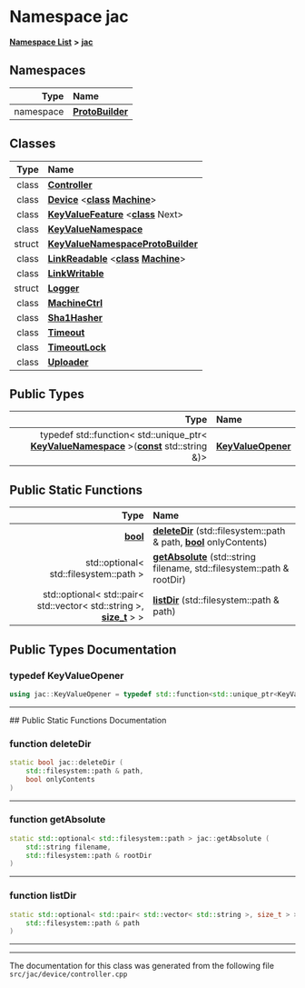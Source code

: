 

# Namespace jac



[**Namespace List**](namespaces.md) **>** [**jac**](namespacejac.md)


















## Namespaces

| Type | Name |
| ---: | :--- |
| namespace | [**ProtoBuilder**](namespacejac_1_1ProtoBuilder.md) <br> |


## Classes

| Type | Name |
| ---: | :--- |
| class | [**Controller**](classjac_1_1Controller.md) <br> |
| class | [**Device**](classjac_1_1Device.md) &lt;[**class**](classjac_1_1Device.md) [**Machine**](classjac_1_1Device.md)&gt;<br> |
| class | [**KeyValueFeature**](classjac_1_1KeyValueFeature.md) &lt;[**class**](classjac_1_1Device.md) Next&gt;<br> |
| class | [**KeyValueNamespace**](classjac_1_1KeyValueNamespace.md) <br> |
| struct | [**KeyValueNamespaceProtoBuilder**](structjac_1_1KeyValueNamespaceProtoBuilder.md) <br> |
| class | [**LinkReadable**](classjac_1_1LinkReadable.md) &lt;[**class**](classjac_1_1Device.md) [**Machine**](classjac_1_1Device.md)&gt;<br> |
| class | [**LinkWritable**](classjac_1_1LinkWritable.md) <br> |
| struct | [**Logger**](structjac_1_1Logger.md) <br> |
| class | [**MachineCtrl**](classjac_1_1MachineCtrl.md) <br> |
| class | [**Sha1Hasher**](classjac_1_1Sha1Hasher.md) <br> |
| class | [**Timeout**](classjac_1_1Timeout.md) <br> |
| class | [**TimeoutLock**](classjac_1_1TimeoutLock.md) <br> |
| class | [**Uploader**](classjac_1_1Uploader.md) <br> |


## Public Types

| Type | Name |
| ---: | :--- |
| typedef std::function&lt; std::unique\_ptr&lt; [**KeyValueNamespace**](classjac_1_1KeyValueNamespace.md) &gt;([**const**](classjac_1_1Device.md) std::string &)&gt; | [**KeyValueOpener**](#typedef-keyvalueopener)  <br> |






















## Public Static Functions

| Type | Name |
| ---: | :--- |
|  [**bool**](classjac_1_1Device.md) | [**deleteDir**](#function-deletedir) (std::filesystem::path & path, [**bool**](classjac_1_1Device.md) onlyContents) <br> |
|  std::optional&lt; std::filesystem::path &gt; | [**getAbsolute**](#function-getabsolute) (std::string filename, std::filesystem::path & rootDir) <br> |
|  std::optional&lt; std::pair&lt; std::vector&lt; std::string &gt;, [**size\_t**](classjac_1_1Device.md) &gt; &gt; | [**listDir**](#function-listdir) (std::filesystem::path & path) <br> |


























## Public Types Documentation




### typedef KeyValueOpener 

```C++
using jac::KeyValueOpener = typedef std::function<std::unique_ptr<KeyValueNamespace>(const std::string&)>;
```




<hr>
## Public Static Functions Documentation




### function deleteDir 

```C++
static bool jac::deleteDir (
    std::filesystem::path & path,
    bool onlyContents
) 
```




<hr>



### function getAbsolute 

```C++
static std::optional< std::filesystem::path > jac::getAbsolute (
    std::string filename,
    std::filesystem::path & rootDir
) 
```




<hr>



### function listDir 

```C++
static std::optional< std::pair< std::vector< std::string >, size_t > > jac::listDir (
    std::filesystem::path & path
) 
```




<hr>

------------------------------
The documentation for this class was generated from the following file `src/jac/device/controller.cpp`

